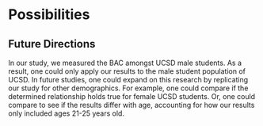 # Possibilities
## **Future Directions**

In our study, we measured the BAC amongst UCSD male students. As a result, one could only apply our results to the male student population of UCSD. In future studies, one could expand on this research by replicating our study for other demographics. For example, one could compare if the determined relationship holds true for female UCSD students. Or, one could compare to see if the results differ with age, accounting for how our results only included ages 21-25 years old.


